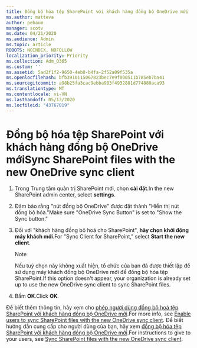 ```yaml
---
title: Đồng bộ hóa tệp SharePoint với khách hàng đồng bộ OneDrive mới
ms.author: matteva
author: pebaum
manager: scotv
ms.date: 04/21/2020
ms.audience: Admin
ms.topic: article
ROBOTS: NOINDEX, NOFOLLOW
localization_priority: Priority
ms.collection: Adm_O365
ms.custom: ''
ms.assetid: 5ad2f1f2-9650-4eb0-b4fa-2f52a09f535a
ms.openlocfilehash: bfb3910115067823bec7e9f000511b785eb7ba41
ms.sourcegitcommit: a98b25fa3cac9ebba983f4932881d774880aca93
ms.translationtype: MT
ms.contentlocale: vi-VN
ms.lasthandoff: 05/13/2020
ms.locfileid: "43767019"
---
```

# <a name="sync-sharepoint-files-with-the-new-onedrive-sync-client"></a><span data-ttu-id="f25ae-102">Đồng bộ hóa tệp SharePoint với khách hàng đồng bộ OneDrive mới</span><span class="sxs-lookup"><span data-stu-id="f25ae-102">Sync SharePoint files with the new OneDrive sync client</span></span>

1. <span data-ttu-id="f25ae-103">Trong Trung tâm quản trị SharePoint mới, chọn **cài đặt**.</span><span class="sxs-lookup"><span data-stu-id="f25ae-103">In the new SharePoint admin center, select **settings**.</span></span>
    
2. <span data-ttu-id="f25ae-104">Đảm bảo rằng "nút đồng bộ OneDrive" được đặt thành "Hiển thị nút đồng bộ hóa."</span><span class="sxs-lookup"><span data-stu-id="f25ae-104">Make sure "OneDrive Sync Button" is set to "Show the Sync button."</span></span>
    
3. <span data-ttu-id="f25ae-105">Đối với "khách hàng đồng bộ hoá cho SharePoint", **hãy chọn khởi động máy khách mới**.</span><span class="sxs-lookup"><span data-stu-id="f25ae-105">For "Sync Client for SharePoint," select **Start the new client**.</span></span>
    
    > [!NOTE]
    > <span data-ttu-id="f25ae-106">Nếu tuỳ chọn này không xuất hiện, tổ chức của bạn đã được thiết lập để sử dụng máy khách đồng bộ OneDrive mới để đồng bộ hóa tệp SharePoint.</span><span class="sxs-lookup"><span data-stu-id="f25ae-106">If this option doesn't appear, your organization is already set up to use the new OneDrive sync client to sync SharePoint files.</span></span> 
  
4. <span data-ttu-id="f25ae-107">Bấm **OK**.</span><span class="sxs-lookup"><span data-stu-id="f25ae-107">Click **OK**.</span></span>
    
<span data-ttu-id="f25ae-108">Để biết thêm thông tin, hãy xem cho [phép người dùng đồng bộ hoá tệp SharePoint với khách hàng đồng bộ OneDrive mới](https://go.microsoft.com/fwlink/?linkid=866433).</span><span class="sxs-lookup"><span data-stu-id="f25ae-108">For more info, see [Enable users to sync SharePoint files with the new OneDrive sync client](https://go.microsoft.com/fwlink/?linkid=866433).</span></span> <span data-ttu-id="f25ae-109">Để biết hướng dẫn cung cấp cho người dùng của bạn, hãy xem [đồng bộ hóa tệp SharePoint với khách hàng đồng bộ OneDrive mới](https://go.microsoft.com/fwlink/?linkid=866427).</span><span class="sxs-lookup"><span data-stu-id="f25ae-109">For instructions to give to your users, see [Sync SharePoint files with the new OneDrive sync client](https://go.microsoft.com/fwlink/?linkid=866427).</span></span>
  

